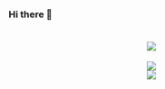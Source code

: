 ### Hi there 👋

<!--
**PGwind/PGwind** is a ✨ _special_ ✨ repository because its `README.md` (this file) appears on your GitHub profile.

Here are some ideas to get you started:

- 🔭 I’m currently working on ...
- 🌱 I’m currently learning ...
- 👯 I’m looking to collaborate on ...
- 🤔 I’m looking for help with ...
- 💬 Ask me about ...
- 📫 How to reach me: ...
- 😄 Pronouns: ...
- ⚡ Fun fact: ...
-->

<h1 align="center">
  <a href="https://liveout.cn/">
    <img src="https://readme-typing-svg.herokuapp.com/?lines=console.log(%22Echo%20Blog%22);个人博客：liveout.cn&center=true&size=27">
  </a>
</h1>

<div align="center">
    <img  src="https://github-readme-streak-stats.herokuapp.com/?user=PGwind&theme=dark&hide_border=true" />
</div>


<div align="center">
  <img  src="https://github-profile-trophy.vercel.app/?username=PGwind&theme=gruvbox&row=1&column=7&no-frame=true&no-bg=true" />
</div>
